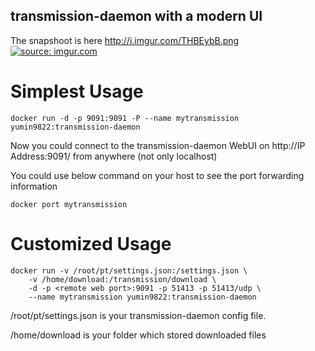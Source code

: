 ## transmission-daemon with a modern UI
The snapshoot is here http://i.imgur.com/THBEybB.png
   <a href="http://imgur.com/THBEybB"><img src="http://i.imgur.com/THBEybB.png" title="source: imgur.com" /></a>
  

# Simplest Usage 
```
docker run -d -p 9091:9091 -P --name mytransmission yumin9822:transmission-daemon
```
Now you could connect to the transmission-daemon WebUI on http://IP Address:9091/ from anywhere (not only localhost)

You could use below command on your host to see the port forwarding information
```
docker port mytransmission
```

# Customized Usage
```
docker run -v /root/pt/settings.json:/settings.json \
	-v /home/download:/transmission/download \
	-d -p <remote web port>:9091 -p 51413 -p 51413/udp \
	--name mytransmission yumin9822:transmission-daemon
```
/root/pt/settings.json is your transmission-daemon config file. 

/home/download is your folder which stored downloaded files

